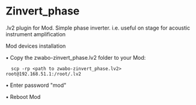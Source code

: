 # Zinvert_phase
.lv2 plugin for Mod.  Simple phase inverter. 
i.e. useful on stage for acoustic instrument amplification

Mod devices installation

• Copy the zwabo-zinvert_phase.lv2 folder to your Mod:

```
  scp -rp <path to zwabo-zinvert_phase.lv2> root@192.168.51.1:/root/.lv2
  ```

• Enter password "mod"

• Reboot Mod
